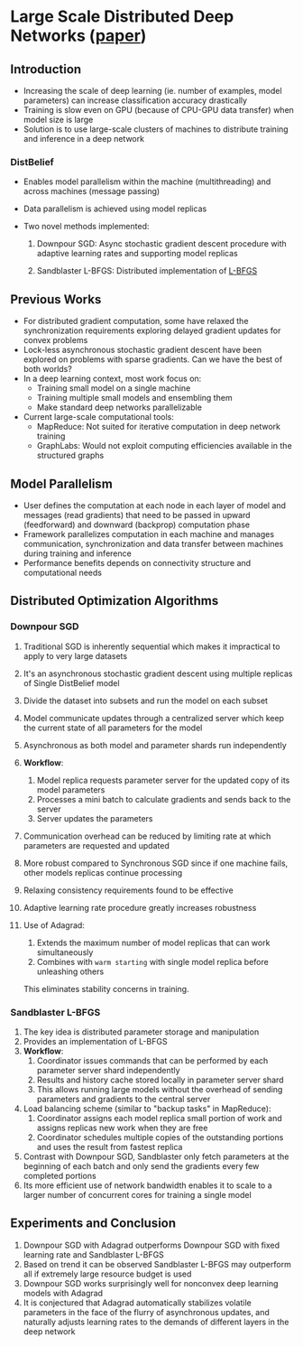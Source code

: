 # Large Scale Distributed Deep Networks ([paper](https://ai.google/research/pubs/pub40565))

## Introduction

* Increasing the scale of deep learning (ie. number of examples, model parameters) can increase classification accuracy drastically
* Training is slow even on GPU (because of CPU-GPU data transfer) when model size is large
* Solution is to use large-scale clusters of machines to distribute training and inference in a deep network

### DistBelief
* Enables model parallelism within the machine (multithreading) and across machines (message passing)
* Data parallelism is achieved using model replicas
* Two novel methods implemented:

    1. Downpour SGD: Async stochastic gradient descent procedure with adaptive learning rates and supporting model replicas

    2. Sandblaster L-BFGS: Distributed implementation of [L-BFGS](https://en.wikipedia.org/wiki/Limited-memory_BFGS)

## Previous Works

* For distributed gradient computation, some have relaxed the synchronization requirements exploring delayed gradient updates for convex problems
* Lock-less asynchronous stochastic gradient descent have been explored on problems with sparse gradients. Can we have the best of both worlds?
* In a deep learning context, most work focus on:
    * Training small model on a single machine
    * Training multiple small models and ensembling them
    * Make standard deep networks parallelizable
* Current large-scale computational tools:
    * MapReduce: Not suited for iterative computation in deep network training
    * GraphLabs: Would not exploit computing efficiencies available in the structured graphs

## Model Parallelism

* User defines the computation at each node in each layer of model and messages (read gradients) that need to be passed in upward (feedforward) and downward (backprop) computation phase
* Framework parallelizes computation in each machine and manages communication, synchronization and data transfer between machines during training and inference
* Performance benefits depends on connectivity structure and computational needs

## Distributed Optimization Algorithms

### Downpour SGD

1. Traditional SGD is inherently sequential which makes it impractical to apply to very large datasets
2. It's an asynchronous stochastic gradient descent using multiple replicas of Single DistBelief model
3. Divide the dataset into subsets and run the model on each subset
4. Model communicate updates through a centralized server which keep the current state of all parameters for the model
5. Asynchronous as both model and parameter shards run independently
6. **Workflow**:
    1. Model replica requests parameter server for the updated copy of its model parameters
    2. Processes a mini batch to calculate gradients and sends back to the server
    3. Server updates the parameters
7. Communication overhead can be reduced by limiting rate at which parameters are requested and updated
8. More robust compared to Synchronous SGD since if one machine fails, other models replicas continue processing
9. Relaxing consistency requirements found to be effective
10. Adaptive learning rate procedure greatly increases robustness
11. Use of Adagrad:
    1. Extends the maximum number of model replicas that can work simultaneously
    2. Combines with `warm starting` with single model replica before unleashing others

    This eliminates stability concerns in training.

### Sandblaster L-BFGS

1. The key idea is distributed parameter storage and manipulation
2. Provides an implementation of L-BFGS
3. **Workflow**:
    1. Coordinator issues commands that can be performed by each parameter server shard independently 
    2. Results and history cache stored locally in parameter server shard
    3. This allows running large models without the overhead of sending parameters and gradients to the central server
4. Load balancing scheme (similar to "backup tasks" in MapReduce):
    1. Coordinator assigns each model replica small portion of work and assigns replicas new work when they are free
    2. Coordinator schedules multiple copies of the outstanding portions and uses the result from fastest replica
5. Contrast with Downpour SGD, Sandblaster only fetch parameters at the beginning of each batch and only send the gradients every few completed portions
6. Its more efficient use of network bandwidth enables it to scale to a larger number of concurrent cores for training a single model

## Experiments and Conclusion

1. Downpour SGD with Adagrad outperforms Downpour SGD with fixed learning rate and Sandblaster L-BFGS
2. Based on trend it can be observed Sandblaster L-BFGS may outperform all if extremely large resource budget is used
3. Downpour SGD works surprisingly well for nonconvex deep learning models with Adagrad
4. It is conjectured that Adagrad automatically stabilizes volatile parameters in the face of the flurry of asynchronous updates, and naturally adjusts learning rates to the demands of different layers in the deep network
